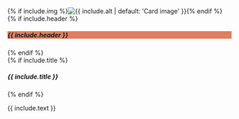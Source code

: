 <div class="card mb-3" style="border: none;">
{% if include.img %}<img class="card-img-top" src="{{ include.img | prepend: '/images/' | absolute_url }}" alt="{{ include.alt | default: 'Card image' }}">{% endif %}
{% if include.header %}<h5 class="card-header" style="background-color: #E27D60; border-radius: 0;">{{ include.header }}</h5>{% endif %}
<div class="card-body">
{% if include.title %}<h5 class="card-title">{{ include.title }}</h5>{% endif %}
<div class="card-text" markdown="1">

{{ include.text }}

</div>
</div>
</div>